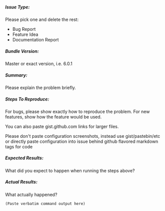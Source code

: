 ##### Issue Type:

Please pick one and delete the rest:
 - Bug Report
 - Feature Idea
 - Documentation Report

##### Bundle Version:

Master or exact version, i.e. 6.0.1

##### Summary:

Please explain the problem briefly.

##### Steps To Reproduce:

For bugs, please show exactly how to reproduce the problem. For new
features, show how the feature would be used.

You can also paste gist.github.com links for larger files.

Please don't paste configuration screenshots, instead use gist/pastebin/etc 
or directly paste configuration into issue behind github flavored markdown tags for code

##### Expected Results:

What did you expect to happen when running the steps above?

##### Actual Results:

What actually happened?

```
(Paste verbatim command output here)
```
